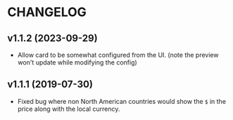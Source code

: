 # CHANGELOG

## v1.1.2 (2023-09-29)

* Allow card to be somewhat configured from the UI. (note the preview won't update while modifying the config)

## v1.1.1 (2019-07-30)

* Fixed bug where non North American countries would show the `$` in the price
  along with the local currency.

